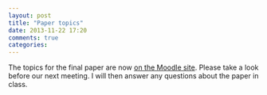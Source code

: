 ```yaml
---
layout: post
title: "Paper topics"
date: 2013-11-22 17:20
comments: true
categories: 
---
```


The topics for the final paper are now [on the Moodle site](https://moodle.umass.edu/mod/turnitintool/view.php?id=380900). Please take a look before our next meeting. I will then answer any questions about the paper in class.